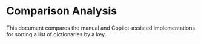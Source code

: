 # Comparison Analysis

This document compares the manual and Copilot-assisted implementations for sorting a list of dictionaries by a key.
